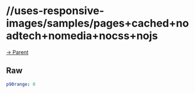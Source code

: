 
# //uses-responsive-images/samples/pages+cached+noadtech+nomedia+nocss+nojs

[→ Parent](../..)


## Raw


```yaml
p90range: 0

```

